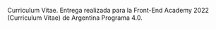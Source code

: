 Curriculum Vitae. Entrega realizada para la Front-End Academy 2022 (Curriculum Vitae) de Argentina Programa 4.0.

